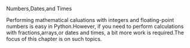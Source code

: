 Numbers,Dates,and Times

Performing mathematical caluations with integers and floating-point numbers is easy in Python.However, if you need to perform calculations with fractions,arrays,or dates and times, a bit more work is required.The focus of this chapter is on such topics.